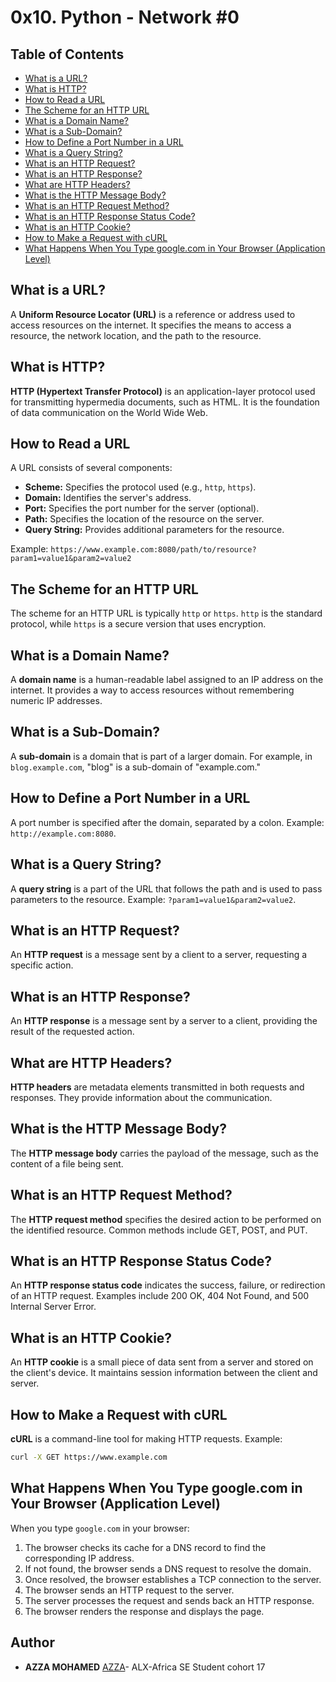 # 0x10. Python - Network #0

## Table of Contents
- [What is a URL?](#what-is-a-url)
- [What is HTTP?](#what-is-http)
- [How to Read a URL](#how-to-read-a-url)
- [The Scheme for an HTTP URL](#the-scheme-for-an-http-url)
- [What is a Domain Name?](#what-is-a-domain-name)
- [What is a Sub-Domain?](#what-is-a-sub-domain)
- [How to Define a Port Number in a URL](#how-to-define-a-port-number-in-a-url)
- [What is a Query String?](#what-is-a-query-string)
- [What is an HTTP Request?](#what-is-an-http-request)
- [What is an HTTP Response?](#what-is-an-http-response)
- [What are HTTP Headers?](#what-are-http-headers)
- [What is the HTTP Message Body?](#what-is-the-http-message-body)
- [What is an HTTP Request Method?](#what-is-an-http-request-method)
- [What is an HTTP Response Status Code?](#what-is-an-http-response-status-code)
- [What is an HTTP Cookie?](#what-is-an-http-cookie)
- [How to Make a Request with cURL](#how-to-make-a-request-with-curl)
- [What Happens When You Type google.com in Your Browser (Application Level)](#what-happens-when-you-type-googlecom-in-your-browser-application-level)

## What is a URL?

A **Uniform Resource Locator (URL)** is a reference or address used to access resources on the internet. It specifies the means to access a resource, the network location, and the path to the resource.

## What is HTTP?

**HTTP (Hypertext Transfer Protocol)** is an application-layer protocol used for transmitting hypermedia documents, such as HTML. It is the foundation of data communication on the World Wide Web.

## How to Read a URL

A URL consists of several components:
- **Scheme:** Specifies the protocol used (e.g., `http`, `https`).
- **Domain:** Identifies the server's address.
- **Port:** Specifies the port number for the server (optional).
- **Path:** Specifies the location of the resource on the server.
- **Query String:** Provides additional parameters for the resource.

Example: `https://www.example.com:8080/path/to/resource?param1=value1&param2=value2`

## The Scheme for an HTTP URL

The scheme for an HTTP URL is typically `http` or `https`. `http` is the standard protocol, while `https` is a secure version that uses encryption.

## What is a Domain Name?

A **domain name** is a human-readable label assigned to an IP address on the internet. It provides a way to access resources without remembering numeric IP addresses.

## What is a Sub-Domain?

A **sub-domain** is a domain that is part of a larger domain. For example, in `blog.example.com`, "blog" is a sub-domain of "example.com."

## How to Define a Port Number in a URL

A port number is specified after the domain, separated by a colon. Example: `http://example.com:8080`.

## What is a Query String?

A **query string** is a part of the URL that follows the path and is used to pass parameters to the resource. Example: `?param1=value1&param2=value2`.

## What is an HTTP Request?

An **HTTP request** is a message sent by a client to a server, requesting a specific action.

## What is an HTTP Response?

An **HTTP response** is a message sent by a server to a client, providing the result of the requested action.

## What are HTTP Headers?

**HTTP headers** are metadata elements transmitted in both requests and responses. They provide information about the communication.

## What is the HTTP Message Body?

The **HTTP message body** carries the payload of the message, such as the content of a file being sent.

## What is an HTTP Request Method?

The **HTTP request method** specifies the desired action to be performed on the identified resource. Common methods include GET, POST, and PUT.

## What is an HTTP Response Status Code?

An **HTTP response status code** indicates the success, failure, or redirection of an HTTP request. Examples include 200 OK, 404 Not Found, and 500 Internal Server Error.

## What is an HTTP Cookie?

An **HTTP cookie** is a small piece of data sent from a server and stored on the client's device. It maintains session information between the client and server.

## How to Make a Request with cURL

**cURL** is a command-line tool for making HTTP requests. Example:
```bash
curl -X GET https://www.example.com
```

## What Happens When You Type google.com in Your Browser (Application Level)

When you type `google.com` in your browser:
1. The browser checks its cache for a DNS record to find the corresponding IP address.
2. If not found, the browser sends a DNS request to resolve the domain.
3. Once resolved, the browser establishes a TCP connection to the server.
4. The browser sends an HTTP request to the server.
5. The server processes the request and sends back an HTTP response.
6. The browser renders the response and displays the page.

## Author
* **AZZA MOHAMED** [AZZA](https://github.com/medazza)- ALX-Africa SE Student cohort 17
